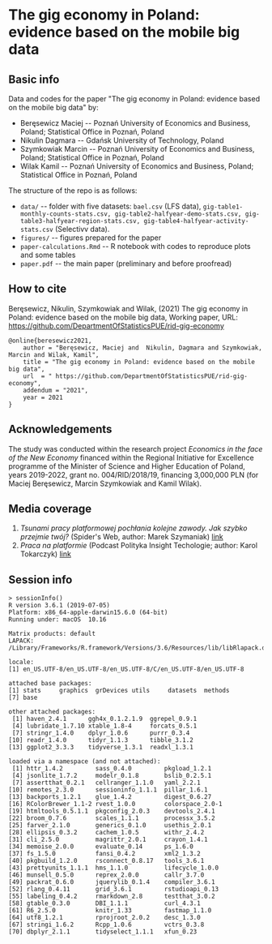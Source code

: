 # The gig economy in Poland: evidence based on the mobile big data


## Basic info

Data and codes for the paper "The gig economy in Poland: evidence based on the mobile big data" by:

+ Beręsewicz Maciej -- Poznań University of Economics and Business, Poland; Statistical Office in Poznań, Poland
+ Nikulin Dagmara -- Gdańsk University of Technology, Poland
+ Szymkowiak Marcin -- Poznań University of Economics and Business, Poland; Statistical Office in Poznań, Poland
+ Wilak Kamil -- Poznań University of Economics and Business, Poland; Statistical Office in Poznań, Poland

The structure of the repo is as follows:

+ `data/` -- folder with five datasets: `bael.csv` (LFS data), `gig-table1-monthly-counts-stats.csv, gig-table2-halfyear-demo-stats.csv, gig-table3-halfyear-region-stats.csv, gig-table4-halfyear-activity-stats.csv` (Selectivv data).
+ `figures/` -- figures prepared for the paper
+ `paper-calculations.Rmd` -- R notebook with codes to reproduce plots and some tables
+ `paper.pdf` -- the main paper (preliminary and before proofread)

## How to cite

Beręsewicz, Nikulin, Szymkowiak and Wilak, (2021) The gig economy in Poland: evidence based on the mobile big data, Working paper, URL: https://github.com/DepartmentOfStatisticsPUE/rid-gig-economy

```
@online{beresewicz2021,
    author = "Beręsewicz, Maciej and  Nikulin, Dagmara and Szymkowiak, Marcin and Wilak, Kamil",
    title = "The gig economy in Poland: evidence based on the mobile big data",
    url  = " https://github.com/DepartmentOfStatisticsPUE/rid-gig-economy",
    addendum = "2021",
    year = 2021
}
```

## Acknowledgements

The study was conducted within the research project *Economics in the face of the New Economy* financed within the Regional Initiative for Excellence programme of the Minister of Science and Higher Education of Poland, years 2019-2022, grant no. 004/RID/2018/19, financing 3,000,000 PLN (for Maciej Beręsewicz, Marcin Szymkowiak and Kamil Wilak).

## Media coverage

1. *Tsunami pracy platformowej pochłania kolejne zawody. Jak szybko przejmie twój?* (Spider's Web, author: Marek Szymaniak) [link](https://spidersweb.pl/plus/2021/06/praca-platformy-aplikacje-gig-economy-uber-glovo-fixly-emerytury)
2. *Praca na platformie* (Podcast Polityka Insight Techologie; author: Karol Tokarczyk) [link](https://soundcloud.com/pi-technologia/10-czerwca-2021)


## Session info

```{r}
> sessionInfo()
R version 3.6.1 (2019-07-05)
Platform: x86_64-apple-darwin15.6.0 (64-bit)
Running under: macOS  10.16

Matrix products: default
LAPACK: /Library/Frameworks/R.framework/Versions/3.6/Resources/lib/libRlapack.dylib

locale:
[1] en_US.UTF-8/en_US.UTF-8/en_US.UTF-8/C/en_US.UTF-8/en_US.UTF-8

attached base packages:
[1] stats     graphics  grDevices utils     datasets  methods  
[7] base     

other attached packages:
 [1] haven_2.4.1      ggh4x_0.1.2.1.9  ggrepel_0.9.1   
 [4] lubridate_1.7.10 xtable_1.8-4     forcats_0.5.1   
 [7] stringr_1.4.0    dplyr_1.0.6      purrr_0.3.4     
[10] readr_1.4.0      tidyr_1.1.3      tibble_3.1.2    
[13] ggplot2_3.3.3    tidyverse_1.3.1  readxl_1.3.1    

loaded via a namespace (and not attached):
 [1] httr_1.4.2         sass_0.4.0         pkgload_1.2.1     
 [4] jsonlite_1.7.2     modelr_0.1.8       bslib_0.2.5.1     
 [7] assertthat_0.2.1   cellranger_1.1.0   yaml_2.2.1        
[10] remotes_2.3.0      sessioninfo_1.1.1  pillar_1.6.1      
[13] backports_1.2.1    glue_1.4.2         digest_0.6.27     
[16] RColorBrewer_1.1-2 rvest_1.0.0        colorspace_2.0-1  
[19] htmltools_0.5.1.1  pkgconfig_2.0.3    devtools_2.4.1    
[22] broom_0.7.6        scales_1.1.1       processx_3.5.2    
[25] farver_2.1.0       generics_0.1.0     usethis_2.0.1     
[28] ellipsis_0.3.2     cachem_1.0.5       withr_2.4.2       
[31] cli_2.5.0          magrittr_2.0.1     crayon_1.4.1      
[34] memoise_2.0.0      evaluate_0.14      ps_1.6.0          
[37] fs_1.5.0           fansi_0.4.2        xml2_1.3.2        
[40] pkgbuild_1.2.0     rsconnect_0.8.17   tools_3.6.1       
[43] prettyunits_1.1.1  hms_1.1.0          lifecycle_1.0.0   
[46] munsell_0.5.0      reprex_2.0.0       callr_3.7.0       
[49] packrat_0.6.0      jquerylib_0.1.4    compiler_3.6.1    
[52] rlang_0.4.11       grid_3.6.1         rstudioapi_0.13   
[55] labeling_0.4.2     rmarkdown_2.8      testthat_3.0.2    
[58] gtable_0.3.0       DBI_1.1.1          curl_4.3.1        
[61] R6_2.5.0           knitr_1.33         fastmap_1.1.0     
[64] utf8_1.2.1         rprojroot_2.0.2    desc_1.3.0        
[67] stringi_1.6.2      Rcpp_1.0.6         vctrs_0.3.8       
[70] dbplyr_2.1.1       tidyselect_1.1.1   xfun_0.23      
```
